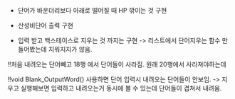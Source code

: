 - 단어가 바운더리보다 아래로 떨어질 때  HP 깎이는 것 구현

- 산성비단어 출력 구현

- 입력 받고 백스테이스로 지우는 것 까지는 구현
    -> 리스트에서 단어지우는 함수 만들어봤는데 지워지지가 않음.

!!처음 내려오는 단어빼고 18행 에서 단어들이 사라짐. 원래 20행에서 사라져야하는데

!!void Blank_OutputWord() 사용하면 단어 입력시 내려오는 단어들이 안보임.
-> 지우고 실행해보면 입력하고 내려오는거 동시에 볼 수 있는데 단어들이 겹쳐서 내려옴.

